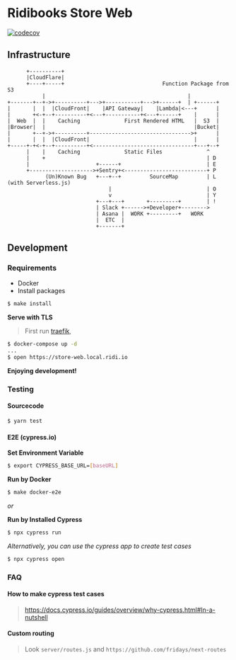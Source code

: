 # Ridibooks Store Web

[![codecov](https://codecov.io/gl/ridicorp:store/web-test/branch/master/graph/badge.svg?token=SlneHi8wtU)](https://codecov.io/gl/ridicorp:store/web-test)

## Infrastructure

```
      +----------+
      |CloudFlare|
      +----+-----+                               Function Package from S3
           |                                             |
+-------+--+->+----------+--->+-----------+--->+------+  | +------+
|       |  |  |CloudFront|    |API Gateway|    |Lambda|<---+      |
|       +<-+--+----------+<---+-----------+<---+------+    |      |
|  Web  |  |    Caching              First Rendered HTML   |  S3  |
|Browser|  |                                               |Bucket|
|       +--+->+----------+-------------------------------->+      |
|       |  |  |CloudFront|                                 |      |
+-----+-+<-+--+----------+<--------------------------------+---+--+
      |    |    Caching              Static Files              ^
      |    +                                                   | D
      |                     +------+                           | E
      +-------------------->+Sentry+<--------------------------+ P
            (Un)Known Bug   +---+--+         SourceMap         | L  (with Serverless.js)
                                |                              | O
                                v                              | Y
                            +---+---+       +---------+        | !
                            | Slack +------>+Developer+-------->
                            | Asana |  WORK +---------+   WORK
                            |  ETC  |
                            +-------+

```

## Development

### Requirements

- Docker
- Install packages

```bash
$ make install
```

**Serve with TLS**

> First run [traefik](https://github.com/ridi/traefik/blob/master/README.md),

```bash
$ docker-compose up -d
...
$ open https://store-web.local.ridi.io

```

**Enjoying development!**

### Testing

#### Sourcecode

```bash
$ yarn test
```

#### E2E (cypress.io)

**Set Environment Variable**

```bash
$ export CYPRESS_BASE_URL=[baseURL]
```

**Run by Docker**

```bash
$ make docker-e2e
```

_or_

**Run by Installed Cypress**

```bash
$ npx cypress run
```

_Alternatively, you can use the cypress app to create test cases_

```bash
$ npx cypress open
```

### FAQ

#### How to make cypress test cases

> https://docs.cypress.io/guides/overview/why-cypress.html#In-a-nutshell

#### Custom routing

> Look `server/routes.js` and `https://github.com/fridays/next-routes`
